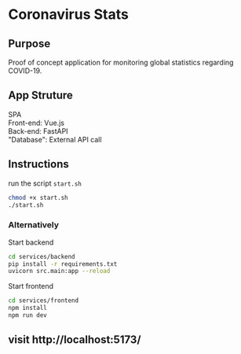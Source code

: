 # Coronavirus Stats

## Purpose

Proof of concept application for monitoring global statistics regarding COVID-19.

## App Struture

SPA  
Front-end: Vue.js  
Back-end: FastAPI  
"Database": External API call

## Instructions

run the script `start.sh`

```sh
chmod +x start.sh
./start.sh
```

### Alternatively

Start backend

```sh
cd services/backend
pip install -r requirements.txt
uvicorn src.main:app --reload
```

Start frontend

```sh
cd services/frontend
npm install
npm run dev
```

## visit http://localhost:5173/

<!-- docker-compose up -d --build -->
